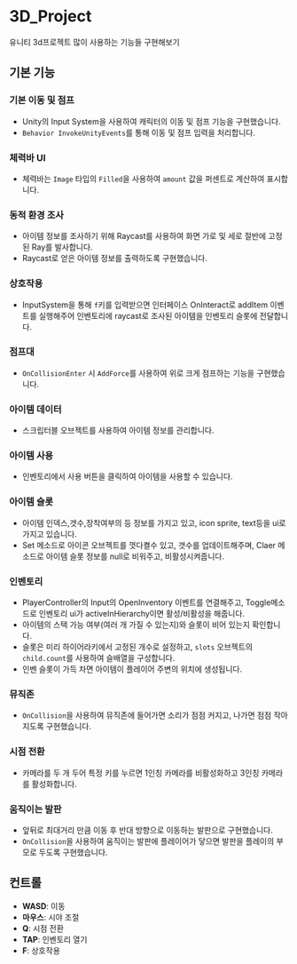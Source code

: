 # 3D_Project
유니티 3d프로젝트 많이 사용하는 기능들 구현해보기

## 기본 기능

### 기본 이동 및 점프
- Unity의 Input System을 사용하여 캐릭터의 이동 및 점프 기능을 구현했습니다. 
- `Behavior InvokeUnityEvents`를 통해 이동 및 점프 입력을 처리합니다.

### 체력바 UI
- 체력바는 `Image` 타입의 `Filled`을 사용하여 `amount` 값을 퍼센트로 계산하여 표시합니다.

### 동적 환경 조사
- 아이템 정보를 조사하기 위해 Raycast를 사용하여 화면 가로 및 세로 절반에 고정된 Ray를 발사합니다.
- Raycast로 얻은 아이템 정보를 출력하도록 구현했습니다.

### 상호작용
- InputSystem을 통해 `f`키를 입력받으면 인터페이스 OnInteract로 addItem 이벤트를 실행해주어 인벤토리에 raycast로 조사된 아이템을 인벤토리 슬롯에 전달합니다.

### 점프대
- `OnCollisionEnter` 시 `AddForce`를 사용하여 위로 크게 점프하는 기능을 구현했습니다.

### 아이템 데이터
- 스크립터블 오브젝트를 사용하여 아이템 정보를 관리합니다.

### 아이템 사용
- 인벤토리에서 사용 버튼을 클릭하여 아이템을 사용할 수 있습니다.

### 아이템 슬롯
- 아이템 인덱스,갯수,장착여부의 등 정보를 가지고 있고, icon sprite, text등을 ui로 가지고 있습니다.
- Set 메소드로 아이콘 오브젝트를 껏다켤수 있고, 갯수를 업데이트해주며, Claer 메소드로 아이템 슬롯 정보를 null로 비워주고, 비활성시켜줍니다.

### 인벤토리
- PlayerController의 Input의 OpenInventory 이벤트를 연결해주고, Toggle메소드로 인벤토리 ui가 activeInHierarchy이면 활성/비활성을 해줍니다.
- 아이템의 스택 가능 여부(여러 개 가질 수 있는지)와 슬롯이 비어 있는지 확인합니다.
- 슬롯은 미리 하이어라키에서 고정된 개수로 설정하고, `slots` 오브젝트의 `child.count`를 사용하여 슬배열을 구성합니다.
- 인벤 슬롯이 가득 차면 아이템이 플레이어 주변의 위치에 생성됩니다.

### 뮤직존
- `OnCollision`을 사용하여 뮤직존에 들어가면 소리가 점점 커지고, 나가면 점점 작아지도록 구현했습니다.

### 시점 전환
- 카메라를 두 개 두어 특정 키를 누르면 1인칭 카메라를 비활성화하고 3인칭 카메라를 활성화합니다.

### 움직이는 발판
- 앞뒤로 최대거리 만큼 이동 후 반대 방향으로 이동하는 발판으로 구현했습니다.
- `OnCollision`을 사용하여 움직이는 발판에 플레이어가 닿으면 발판을 플레이의 부모로 두도록 구현했습니다.

## 컨트롤

- **WASD**: 이동
- **마우스**: 시야 조절
- **Q**: 시점 전환
- **TAP**: 인벤토리 열기
- **F**: 상호작용

